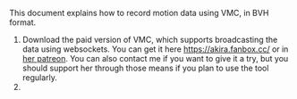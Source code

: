 This document explains how to record motion data using VMC, in BVH format.

1. Download the paid version of VMC, which supports broadcasting the data using websockets. You can get it here https://akira.fanbox.cc/ or in [her patreon](https://www.patreon.com/sh_akira). You can also contact me if you want to give it a try, but you should support her through those means if you plan to use the tool regularly.
2. 
